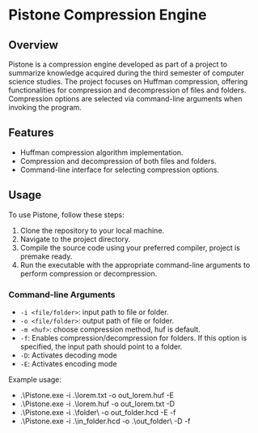 # Pistone Compression Engine

## Overview
Pistone is a compression engine developed as part of a project to summarize knowledge acquired during the third semester of computer science studies. The project focuses on Huffman compression, offering functionalities for compression and decompression of files and folders. Compression options are selected via command-line arguments when invoking the program.

## Features
- Huffman compression algorithm implementation.
- Compression and decompression of both files and folders.
- Command-line interface for selecting compression options.

## Usage
To use Pistone, follow these steps:

1. Clone the repository to your local machine.
2. Navigate to the project directory.
3. Compile the source code using your preferred compiler, project is premake ready.
4. Run the executable with the appropriate command-line arguments to perform compression or decompression.

### Command-line Arguments
- `-i <file/folder>`: input path to file or folder.
- `-o <file/folder>`: output path of file or folder.
- `-m <huf>`: choose compression method, huf is default.
- `-f`: Enables compression/decompression for folders. If this option is specified, the input path should point to a folder.
- `-D`: Activates decoding mode
- `-E`: Activates encoding mode 

Example usage:
- .\Pistone.exe -i .\lorem.txt -o out_lorem.huf -E
- .\Pistone.exe -i .\lorem.huf -o out_lorem.txt -D
- .\Pistone.exe -i .\folder\ -o out_folder.hcd -E -f
- .\Pistone.exe -i .\in_folder.hcd -o .\out_folder\ -D -f
